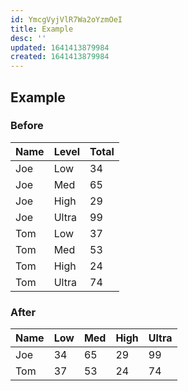 ```yaml
---
id: YmcgVyjVlR7Wa2oYzmOeI
title: Example
desc: ''
updated: 1641413879984
created: 1641413879984
---
```


## Example

### Before

| Name | Level | Total |
| ---- | ----- | ----- |
| Joe  | Low   | 34    |
| Joe  | Med   | 65    |
| Joe  | High  | 29    |
| Joe  | Ultra | 99    |
| Tom  | Low   | 37    |
| Tom  | Med   | 53    |
| Tom  | High  | 24    |
| Tom  | Ultra | 74    |

### After

| Name | Low | Med | High | Ultra |
| ---- | --- | --- | ---- | ----- |
| Joe  | 34  | 65  | 29   | 99    |
| Tom  | 37  | 53  | 24   | 74    |
